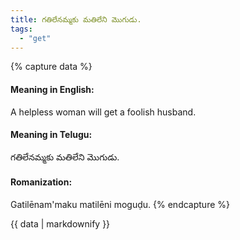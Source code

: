 ```yaml
---
title: గతిలేనమ్మకు మతిలేని మొగుడు.
tags:
  - "get"
---
```


{% capture data %}
#### Meaning in English:
A helpless woman will get a foolish husband.

#### Meaning in Telugu:
గతిలేనమ్మకు మతిలేని మొగుడు.

#### Romanization:
Gatilēnam'maku matilēni moguḍu.
{% endcapture %}

{{ data | markdownify }}

